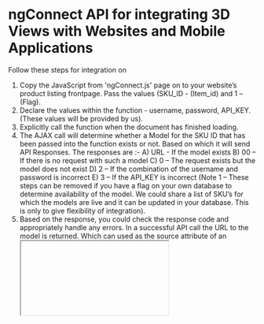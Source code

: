 # ngConnect API for integrating 3D Views with Websites and Mobile Applications

Follow these steps for integration on 
1.  Copy the JavaScript from 'ngConnect.js' page on to your website’s product listing frontpage. Pass the values  (SKU_ID - (Item_id) and 1 – (Flag).
2. Declare the values within the function - username, password, API_KEY. (These values will be provided by us).
2. Explicitly call the function when the document has finished loading.
3. The AJAX call will determine whether a Model for the SKU ID that has been passed into the function exists or not. Based on which it will send API Responses.
The responses are :-
A) URL -  If the model exists
B) 00 – If there is no request with such a model
C) 0 – The request exists but the model does not exist
D) 2 – If the combination of the username and password is incorrect
E) 3 – If the API_KEY is incorrect
(Note 1 – These steps can be removed if you have a flag on your own database to determine availability of the model. We could share a list of SKU’s for which the models are live and it can be updated in your database. This is only to give flexibility of integration).
4. Based on the response, you could check the response code and appropriately handle any errors. In a successful API call the URL to the model is returned. Which can used as the source attribute of an <iframe> tag.
For e.g. In Jquery :-
$(‘iframe’).attr(‘src’, resp) – Here ‘resp’ being the response variable of the AJAX call.
4. The flag parameter in the function tells the function what is to be done after the call is completed. 
Flag (1) -  Typically used to display a button in a defined div which when clicked will display the model. (You could use Jquery append/html functions to do this.).
Flag (2) -  Will display the model. (This could make the division where the <iframe> exists visible while updating the source of the <iframe tag at the same time.)
Note  2 (Only requests from whitelisted URLs will display the 3D Views. An ‘Unauthenticated Request Error’ will be produced otherwise.)
Please refer to the ‘code.js’ file for the script. It has comments to understand what goes where. Feel free to reach out to us in case you have any questions about the integration.


